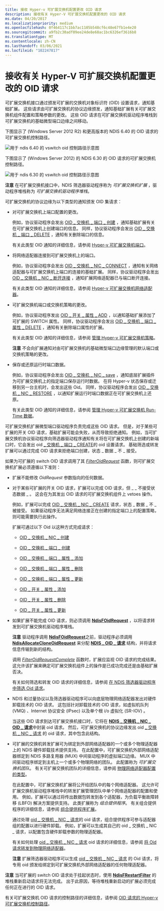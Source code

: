 ```yaml
---
title: 接收 Hyper-v 可扩展交换机配置更改 OID 请求
description: 接收有关 Hyper-V 可扩展交换机配置更改的 OID 请求
ms.date: 04/20/2017
ms.localizationpriority: medium
ms.openlocfilehash: 0f464117c1bb7ac1105b548cf6c48e67fb1e4e20
ms.sourcegitcommit: a9fb2c30adf09ee24de8e68ac1bc6326ef3616b8
ms.translationtype: MT
ms.contentlocale: zh-CN
ms.lasthandoff: 03/06/2021
ms.locfileid: "102247817"
---
```

# <a name="receiving-oid-requests-about-hyper-v-extensible-switch-configuration-changes"></a>接收有关 Hyper-V 可扩展交换机配置更改的 OID 请求

可扩展交换机接口通过颁发可扩展的交换机对象标识符 (OID) 设置请求，通知基础扩展。 这些请求由可扩展交换机的协议边缘颁发，通知基础扩展有关可扩展交换机组件配置和策略参数的更改。 这些 OID 请求在可扩展交换机驱动程序堆栈到可扩展交换机的基础微型端口边缘之间移动。

下图显示了 (Windows Server 2012 R2) 和更高版本的 NDIS 6.40 的 OID 请求的可扩展交换机控制路径。

![用于 ndis 6.40 的 vswitch oid 控制路径示意图](images/vswitch-oid-controlpath-ndis640.png)

下图显示了 (Windows Server 2012) 的 NDIS 6.30 的 OID 请求的可扩展交换机控制路径。

![用于 ndis 6.30 的 vswitch oid 控制路径示意图](images/vswitch-oid-controlpath.png)

**注意**  在可扩展交换机接口中，NDIS 筛选器驱动程序称为 *可扩展交换机扩展* ，驱动程序堆栈称为 *可扩展交换机驱动程序堆栈*。 

可扩展交换机的协议边缘为以下类型的通知颁发 OID 集请求：

-   对可扩展交换机上端口配置的更改。

    例如，协议驱动程序会发出 [OID \_ 交换机 \_ 端口 \_ 创建](./oid-switch-port-create.md) ，通知基础扩展有关在可扩展交换机上创建端口的信息。 同样，协议驱动程序会发出 [OID \_ 交换机 \_ 端口 \_ DELETE](./oid-switch-port-delete.md) ，通知有关删除端口的信息。

    有关此类型 OID 通知的详细信息，请参阅 [Hyper-v 可扩展交换机端口](hyper-v-extensible-switch-ports.md)。

-   将网络适配器连接到可扩展交换机上的端口。

    例如，协议驱动程序会发出 [OID \_ 交换机 \_ NIC \_ CONNECT](./oid-switch-nic-connect.md) ，通知有关网络适配器与可扩展交换机上端口的连接的基础扩展。 同样，协议驱动程序会发出 [OID \_ 交换机 \_ NIC \_ 断开连接](./oid-switch-nic-disconnect.md) ，通知扩展网络适配器已与端口断开连接。

    有关此类型 OID 通知的详细信息，请参阅 [Hyper-v 可扩展交换机网络适配器](hyper-v-extensible-switch-network-adapters.md)。

-   可扩展交换机端口或交换机策略的更改。

    例如，协议驱动程序发出 [OID \_ 开关 \_ 属性 \_ ADD](./oid-switch-property-add.md) ，以通知基础扩展添加了可扩展的 SWITCH 属性。 同样，协议驱动程序会发出 [OID \_ 交换机 \_ 端口 \_ 属性 \_ DELETE](./oid-switch-port-property-delete.md) ，通知有关删除端口属性的扩展。

    有关此类型 OID 通知的详细信息，请参阅 [管理 Hyper-v 可扩展交换机策略](managing-hyper-v-extensible-switch-extensibility-policies.md)。

    **注意**  不会向扩展通知对由可扩展交换机的基础微型端口边缘管理的默认端口或交换机策略的更改。

-   保存或还原运行时端口数据。

    例如，协议驱动程序会发出 [OID \_ 交换机 \_ NIC \_ save](./oid-switch-property-add.md) ，通知底层扩展插件为可扩展交换机上的指定端口保存运行时数据。 在将 Hyper-v 状态保存或迁移到另一台主机时，会发出这些 Oid。 同样，协议驱动程序会发出 [OID \_ 交换机 \_ NIC \_ RESTORE](./oid-switch-nic-restore.md) ，以通知扩展运行时端口数据正在可扩展交换机上还原。

    有关此类型 OID 通知的详细信息，请参阅 [管理 Hyper-v 可扩展交换机 Run-Time 数据](managing-hyper-v-extensible-switch-run-time-data.md)。

可扩展交换机扩展微型端口驱动程序负责完成这些 OID 请求。 但是，对于某些可扩展的开关 OID 请求，基础扩展可能会失败，从而导致拒绝通知。 例如，当可扩展交换机协议驱动程序向筛选器驱动程序通知有关将在可扩展交换机上创建的新端口时，它会发出 oid [ \_ 交换机 \_ 端口 \_ CREATE](./oid-switch-port-create.md)的 oid 设置请求。 基础筛选或转发扩展可以通过完成 OID 请求来拒绝端口创建，状态 \_ 数据 \_ 不 \_ 接受。

如果为可扩展的 switch OID 请求调用了其 [*FilterOidRequest*](/windows-hardware/drivers/ddi/ndis/nc-ndis-filter_oid_request) 函数，则可扩展交换机扩展必须遵循以下准则：

-   扩展不能修改 *OidRequest* 参数指向的任何数据。

-   对于某些可扩展的开关 OID 请求，扩展可以完成 OID 请求，但 \_ \_ 不接受状态数据 \_ 。 这会在为其发出 OID 请求的可扩展交换机组件上 vetoes 操作。

    例如，扩展可以完成 [OID \_ 交换机 \_ NIC \_ CREATE](./oid-switch-nic-create.md) 请求，状态 \_ 数据 \_ 不 \_ 被接受。 如果驱动程序无法满足网络连接正在创建的指定端口上的配置策略，则可能需要执行此操作。

    扩展可通过以下 Oid 以这种方式完成请求：

    -   [OID \_ 交换机 \_ NIC \_ 创建](./oid-switch-nic-create.md)

    -   [OID \_ 交换机 \_ 端口 \_ 创建](./oid-switch-port-create.md)

    -   [OID \_ 交换机 \_ 端口 \_ 属性 \_ 添加](./oid-switch-port-property-add.md)

    -   [OID \_ 交换机 \_ 端口 \_ 属性 \_ 删除](./oid-switch-port-property-delete.md)

    -   [OID \_ 交换机 \_ 端口 \_ 属性 \_ 更新](./oid-switch-port-property-update.md)

    -   [OID \_ 开关 \_ 属性 \_ 添加](./oid-switch-property-add.md)

    -   [OID \_ 开关 \_ 属性 \_ 删除](./oid-switch-property-delete.md)

    -   [OID \_ 开关 \_ 属性 \_ 更新](./oid-switch-property-update.md)

-   如果扩展不能完成 OID 请求，则必须调用 [**NdisFOidRequest**](/windows-hardware/drivers/ddi/ndis/nf-ndis-ndisfoidrequest) ，以将请求转发到可扩展交换机驱动程序堆栈。

    **注意**  驱动程序调用 [**NdisFOidRequest**](/windows-hardware/drivers/ddi/ndis/nf-ndis-ndisfoidrequest)之前，驱动程序必须调用 [**NdisAllocateCloneOidRequest**](/windows-hardware/drivers/ddi/ndis/nf-ndis-ndisallocatecloneoidrequest) 来分配 [**NDIS \_ OID \_ 请求**](/windows-hardware/drivers/ddi/oidrequest/ns-oidrequest-ndis_oid_request) 结构，并将请求信息传输到新的结构。

    调用 [*FilterOidRequestComplete*](/windows-hardware/drivers/ddi/ndis/nc-ndis-filter_oid_request_complete) 函数时，扩展应监视 OID 请求的完成结果。 这允许该扩展来确定可扩展交换机组件上的操作是已成功完成还是由基础扩展否决。

    有关如何筛选和转发 OID 请求的详细信息，请参阅 [在 NDIS 筛选器驱动程序中筛选 Oid 请求](filtering-oid-requests-in-an-ndis-filter-driver.md)。


-   NDIS 和过量协议以及筛选器驱动程序可以向底层物理网络适配器发出对硬件卸载技术的 OID 请求。 这包括针对卸载技术的 OID 请求，如虚拟机队列 (VMQ) 、Internet 协议安全 (IPsec) 以及单个根 i/o 虚拟化 (SR-IOV) 。

    当这些 OID 请求到达可扩展交换机接口时，它将在 [**NDIS \_ 交换机 \_ NIC \_ OID \_ 请求**](/windows-hardware/drivers/ddi/ntddndis/ns-ntddndis-_ndis_switch_nic_oid_request)中封装 oid 请求。 然后，可扩展交换机的协议边缘发出 oid [ \_ 交换机 \_ NIC \_ 请求](./oid-switch-nic-request.md) 的 oid 请求，其中包含此结构。

-   可扩展的交换机转发扩展可为绑定到外部网络适配器的一个或多个物理适配器上的 NDIS 硬件卸载技术提供支持。 在此配置中，可扩展交换机外部网络适配器绑定到 NDIS 多路复用器 (MUX) 中间驱动程序的虚拟端口边缘。 MUX 中间驱动程序绑定到主机上一个或多个物理网络的团队。 此配置称为 *可扩展交换机团队*。 有关可扩展交换机团队的详细信息，请参阅 [物理网络适配器配置的类型](types-of-physical-network-adapter-configurations.md)。

    在此配置中，可扩展交换机扩展将公开给团队中的每个网络适配器。 这允许可扩展交换机驱动程序堆栈中的转发扩展管理团队中单个网络适配器的配置和使用。 例如，扩展可以通过将传出数据包转发到各个适配器，为负载平衡故障转移 (LBFO) 解决方案提供支持。 此类扩展称为 *组合提供程序*。 有关组合提供程序的详细信息，请参阅 [组合提供程序扩展](teaming-provider-extensions.md)。

    通过处理 [oid \_ 交换机 \_ NIC \_ 请求](./oid-switch-nic-request.md)的 oid 请求，组合提供程序可参与适配器组的配置以进行硬件卸载。 例如，扩展可以生成其自己的 oid \_ 交换机 \_ NIC \_ 请求，以配置包含硬件卸载参数的物理适配器。

    有关如何处理 [oid \_ 交换机 \_ NIC \_ 请求](./oid-switch-nic-request.md) oid 请求的详细信息，请参阅 [将 Oid 请求转发到物理网络适配器](forwarding-oid-requests-to-physical-network-adapters.md)。

    **注意**  扩展筛选器驱动程序可以生成 [oid \_ 交换机 \_ NIC \_ 请求](./oid-switch-nic-request.md) 的 Oid 请求，将专用 oid 颁发给绑定到可扩展交换机外部网络适配器的任何物理适配器。

**注意**  当可扩展的 switch OID 请求处于挂起状态时，使用 [**NdisFRestartFilter**](/windows-hardware/drivers/ddi/ndis/nf-ndis-ndisfrestartfilter) 的堆栈重新启动请求将无法完成。 出于此原因，等待堆栈重新启动的扩展必须完成任何正在进行的 OID 请求。

有关可扩展交换机 OID 请求的控制路径的详细信息，请参阅 [OID 请求的 Hyper-v 可扩展交换机控制路径](hyper-v-extensible-switch-control-path-for-oid-requests.md)。
